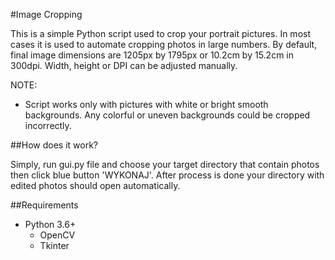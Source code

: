 #Image Cropping

This is a simple Python script used to crop your portrait pictures.
In most cases it is used to automate cropping photos in large numbers.
By default, final image dimensions are 1205px by 1795px or 10.2cm by 15.2cm in 300dpi.
Width, height or DPI can be adjusted manually. 

NOTE: 
* Script works only with pictures with white or bright smooth backgrounds. Any colorful or uneven backgrounds could be cropped incorrectly.

##How does it work?

Simply, run gui.py file and choose your target directory that contain photos then click blue button 'WYKONAJ'.
After process is done your directory with edited photos should open automatically.

##Requirements
* Python 3.6+
    - OpenCV 
    - Tkinter



